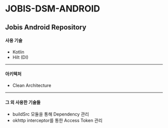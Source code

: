 # JOBIS-DSM-ANDROID
<b>Jobis Android Repository</b>
-----------------
#### 사용 기술
- Kotlin
- Hilt (DI)
---------
#### 아키텍처
- Clean Architecture
---------
#### 그 외 사용한 기술들
- buildSrc 모듈을 통해 Dependency 관리
- okhttp interceptor를 통한 Access Token 관리
